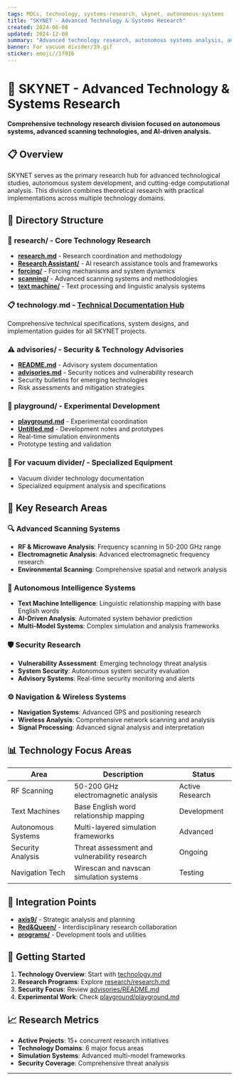 ```yaml
---
tags: MOCs, technology, systems-research, skynet, autonomous-systems
title: "SKYNET - Advanced Technology & Systems Research"
created: 2024-06-08
updated: 2024-12-08
summary: "Advanced technology research, autonomous systems analysis, and cutting-edge computational studies"
banner: For vacuum divider/39.gif
sticker: emoji//1f916
---
```


# 🤖 SKYNET - Advanced Technology & Systems Research

**Comprehensive technology research division focused on autonomous systems, advanced scanning technologies, and AI-driven analysis.**

## 📋 Overview

SKYNET serves as the primary research hub for advanced technological studies, autonomous system development, and cutting-edge computational analysis. This division combines theoretical research with practical implementations across multiple technology domains.

## 📂 Directory Structure

### 🔬 **research/** - Core Technology Research
- **[research.md](research/research.md)** - Research coordination and methodology
- **[Research Assistant/](research/Research%20Assistant/)** - AI research assistance tools and frameworks
- **[forcing/](research/forcing/)** - Forcing mechanisms and system dynamics
- **[scanning/](research/scanning/)** - Advanced scanning systems and methodologies
- **[text machine/](research/text%20machine/)** - Text processing and linguistic analysis systems

### 📋 **technology.md** - [Technical Documentation Hub](technology.md)
Comprehensive technical specifications, system designs, and implementation guides for all SKYNET projects.

### ⚠️ **advisories/** - Security & Technology Advisories
- **[README.md](advisories/README.md)** - Advisory system documentation
- **[advisories.md](advisories/advisories.md)** - Security notices and vulnerability research
- Security bulletins for emerging technologies
- Risk assessments and mitigation strategies

### 🧪 **playground/** - Experimental Development
- **[playground.md](playground/playground.md)** - Experimental coordination
- **[Untitled.md](playground/Untitled.md)** - Development notes and prototypes
- Real-time simulation environments
- Prototype testing and validation

### 📁 **For vacuum divider/** - Specialized Equipment
- Vacuum divider technology documentation
- Specialized equipment analysis and specifications

## 🎯 Key Research Areas

### 🔍 Advanced Scanning Systems
- **RF & Microwave Analysis**: Frequency scanning in 50-200 GHz range
- **Electromagnetic Analysis**: Advanced electromagnetic frequency research
- **Environmental Scanning**: Comprehensive spatial and network analysis

### 🧠 Autonomous Intelligence Systems
- **Text Machine Intelligence**: Linguistic relationship mapping with base English words
- **AI-Driven Analysis**: Automated system behavior prediction
- **Multi-Model Systems**: Complex simulation and analysis frameworks

### 🛡️ Security Research  
- **Vulnerability Assessment**: Emerging technology threat analysis
- **System Security**: Autonomous system security evaluation
- **Advisory Systems**: Real-time security monitoring and alerts

### ⚙️ Navigation & Wireless Systems
- **Navigation Systems**: Advanced GPS and positioning research
- **Wireless Analysis**: Comprehensive network scanning and analysis
- **Signal Processing**: Advanced signal analysis and interpretation

## 📊 Technology Focus Areas

| Area | Description | Status |
|------|-------------|---------|
| RF Scanning | 50-200 GHz electromagnetic analysis | Active Research |
| Text Machines | Base English word relationship mapping | Development |
| Autonomous Systems | Multi-layered simulation frameworks | Advanced |
| Security Analysis | Threat assessment and vulnerability research | Ongoing |
| Navigation Tech | Wirescan and navscan simulation systems | Testing |

## 🔗 Integration Points

- **[axis9/](../axis9/axis9.md)** - Strategic analysis and planning
- **[Red&Queen/](../Red&Queen/Red&Queen.md)** - Interdisciplinary research collaboration
- **[programs/](../programs/programs.md)** - Development tools and utilities

## 🚀 Getting Started

1. **Technology Overview**: Start with [technology.md](technology.md)
2. **Research Programs**: Explore [research/research.md](research/research.md)
3. **Security Focus**: Review [advisories/README.md](advisories/README.md)
4. **Experimental Work**: Check [playground/playground.md](playground/playground.md)

## 📈 Research Metrics

- **Active Projects**: 15+ concurrent research initiatives
- **Technology Domains**: 6 major focus areas
- **Simulation Systems**: Advanced multi-model frameworks
- **Security Coverage**: Comprehensive threat analysis

---

```folder-index-content
```

<!-- 13CACC01 -->